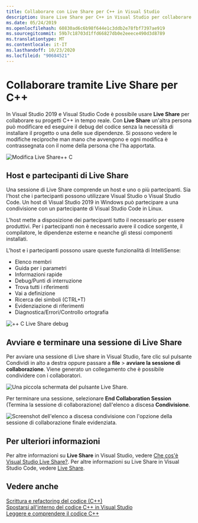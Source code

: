 ```yaml
---
title: Collaborare con Live Share per C++ in Visual Studio
description: Usare Live Share per C++ in Visual Studio per collaborare e condividere codice in tempo reale.
ms.date: 05/24/2019
ms.openlocfilehash: 60830ad6c6b98f644e1c3ddb2e78fbf7397ae919
ms.sourcegitcommit: 59b7c18703d1ffd66827db0e2eeece490d3d8789
ms.translationtype: MT
ms.contentlocale: it-IT
ms.lasthandoff: 10/23/2020
ms.locfileid: "90684521"
---
```

# <a name="collaborate-using-live-share-for-c"></a>Collaborare tramite Live Share per C++

In Visual Studio 2019 e Visual Studio Code è possibile usare **Live Share** per collaborare su progetti C++ in tempo reale. Con **Live Share** un'altra persona può modificare ed eseguire il debug del codice senza la necessità di installare il progetto o una delle sue dipendenze. Si possono vedere le modifiche reciproche man mano che avvengono e ogni modifica è contrassegnata con il nome della persona che l'ha apportata.

![Modifica Live Share&#43;&#43; C](../ide/media/live-share-edit-cpp.png "Modifica di Live Share in C++")

## <a name="live-share-host-and-guests"></a>Host e partecipanti di Live Share

Una sessione di Live Share comprende un host e uno o più partecipanti. Sia l'host che i partecipanti possono utilizzare Visual Studio o Visual Studio Code. Un host di Visual Studio 2019 in Windows può partecipare a una condivisione con un partecipante di Visual Studio Code in Linux.

L'host mette a disposizione dei partecipanti tutto il necessario per essere produttivi. Per i partecipanti non è necessario avere il codice sorgente, il compilatore, le dipendenze esterne e neanche gli stessi componenti installati.

L'host e i partecipanti possono usare queste funzionalità di IntelliSense:

- Elenco membri
- Guida per i parametri
- Informazioni rapide
- Debug/Punti di interruzione
- Trova tutti i riferimenti
- Vai a definizione
- Ricerca dei simboli (CTRL+T)
- Evidenziazione di riferimenti
- Diagnostica/Errori/Controllo ortografia

![&#43;&#43; C Live Share debug](../ide/media/live-share-debug-cpp.png "Live Share debug in C++")

## <a name="start-and-end-a-live-share-session"></a>Avviare e terminare una sessione di Live Share

Per avviare una sessione di Live share in Visual Studio, fare clic sul pulsante Condividi in alto a destra oppure passare a **file**  >  **avviare la sessione di collaborazione**. Viene generato un collegamento che è possibile condividere con i collaboratori.

![Una piccola schermata del pulsante Live Share.](../ide/media/live-share-button-cpp.png "Pulsante Live Share")

Per terminare una sessione, selezionare **End Collaboration Session** (Termina la sessione di collaborazione) dall'elenco a discesa **Condivisione**.

![Screenshot dell'elenco a discesa condivisione con l'opzione della sessione di collaborazione finale evidenziata.](../ide/media/live-share-end-session-cpp.png "Pulsante Live Share")

## <a name="for-more-information"></a>Per ulteriori informazioni

Per altre informazioni su **Live Share** in Visual Studio, vedere [Che cos'è Visual Studio Live Share?](/visualstudio/liveshare/). Per altre informazioni su Live Share in Visual Studio Code, vedere [Live Share](https://marketplace.visualstudio.com/items?itemName=ms-vsliveshare.vsliveshare).

## <a name="see-also"></a>Vedere anche

[Scrittura e refactoring del codice (C++)](writing-and-refactoring-code-cpp.md)</br>
[Spostarsi all'interno del codice C++ in Visual Studio](navigate-code-cpp.md)</br>
[Leggere e comprendere il codice C++](read-and-understand-code-cpp.md)</br>
